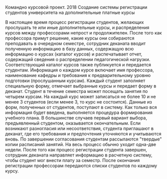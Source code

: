Командно курсовой проект. 2018
Создание системы регистрации студентов университета   на дополнительные платные курсы

В настоящее время процесс регистрации студентов, желающих прослушать те или иные дополнительные курсы, и распределения курсов между профессорами непрост и продолжителен.
После того как профессора примут решение, какие курсы они собираются преподавать в очередном семестре, сотрудник  деканата вводит полученную информацию в базу данных, содержащую всю информацию о курсах (каталог курсов) и распечатывает отчет, содержащий сведения о распределении педагогической нагрузки. Соответствующий каталог курсов также публикуется и передается студентам. Информация о каждом курсе включает имя профессора, наименование кафедры и требования к предварительному уровню подготовки (прослушанным курсам).
Каждый студент заполняет специальную форму, отмечает вы­бранные курсы и передает форму в деканат. Студент в течение семестра может посещать занятия по четырем курсам. На каждый курс может записаться не более 10 и не менее 3 студентов (если менее 3, то курс не состоится). Данные из форм, полученных от студентов, поступают в систему. Как только вся информация бу­дет введена, выполняется процедура формирования учебного плана. В большинстве случаев первый вариант выбора, предъяв­ленный студентом, оказывается окончательным. Если возникают разногласия или несоответствия, студента приглашают в деканат, где его требования и предпочтения уточняются и учитываются вновь. По завершении согласования студентам рассылаются "твердые" копии расписаний занятий. На весь процесс обычно уходит одна-две недели.
После того как процесс регистрации студента завершен, сотрудник деканата направляет информацию в расчетную систему, чтобы студент мог внести плату за семестр.
После окончания регистрации профессорам передаются списки студентов по каждому курсу.
